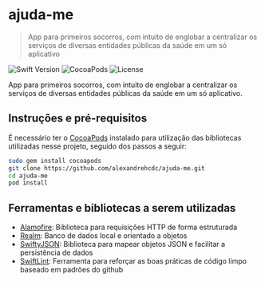 # ajuda-me
> App para primeiros socorros, com intuito de englobar a centralizar os serviços de diversas entidades públicas da saúde em um só aplicativo

![Swift Version](https://img.shields.io/badge/swift-4.1-orange.svg?style=flat-square)
![CocoaPods](https://img.shields.io/cocoapods/v/AFNetworking.svg?style=flat-square)
![License](https://img.shields.io/github/license/mashape/apistatus.svg?style=flat-square)


App para primeiros socorros, com intuito de englobar a centralizar os serviços de diversas entidades públicas da saúde em um só aplicativo.

## Instruções e pré-requisitos

É necessário ter o [CocoaPods](https://cocoapods.org/) instalado para utilização das bibliotecas utilizadas nesse projeto, seguido dos passos a seguir:

```bash
sudo gem install cocoapods
git clone https://github.com/alexandrehcdc/ajuda-me.git
cd ajuda-me
pod install
```

## Ferramentas e bibliotecas a serem utilizadas
* [Alamofire](https://github.com/Alamofire/Alamofire): Biblioteca para requisições HTTP de forma estruturada
* [Realm](https://github.com/realm/realm-cocoa): Banco de dados local e orientado a objetos
* [SwiftyJSON](https://github.com/SwiftyJSON/SwiftyJSON): Biblioteca para mapear objetos JSON e facilitar a persistência de dados
* [SwiftLint](https://github.com/realm/SwiftLint): Ferramenta para reforçar as boas práticas de código limpo baseado em padrões do github
